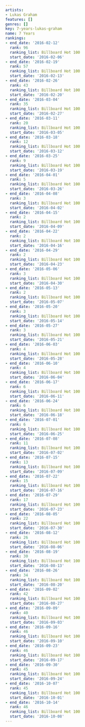 ```yaml
---
artists:
- Lukas Graham
features: []
genres: []
key: 7-years-lukas-graham
name: 7 Years
rankings:
- end_date: '2016-02-12'
  rank: 96
  ranking_list: Billboard Hot 100
  start_date: '2016-02-06'
- end_date: '2016-02-19'
  rank: 57
  ranking_list: Billboard Hot 100
  start_date: '2016-02-13'
- end_date: '2016-02-26'
  rank: 43
  ranking_list: Billboard Hot 100
  start_date: '2016-02-20'
- end_date: '2016-03-04'
  rank: 35
  ranking_list: Billboard Hot 100
  start_date: '2016-02-27'
- end_date: '2016-03-11'
  rank: 20
  ranking_list: Billboard Hot 100
  start_date: '2016-03-05'
- end_date: '2016-03-18'
  rank: 12
  ranking_list: Billboard Hot 100
  start_date: '2016-03-12'
- end_date: '2016-03-25'
  rank: 9
  ranking_list: Billboard Hot 100
  start_date: '2016-03-19'
- end_date: '2016-04-01'
  rank: 5
  ranking_list: Billboard Hot 100
  start_date: '2016-03-26'
- end_date: '2016-04-08'
  rank: 3
  ranking_list: Billboard Hot 100
  start_date: '2016-04-02'
- end_date: '2016-04-15'
  rank: 2
  ranking_list: Billboard Hot 100
  start_date: '2016-04-09'
- end_date: '2016-04-22'
  rank: 2
  ranking_list: Billboard Hot 100
  start_date: '2016-04-16'
- end_date: '2016-04-29'
  rank: 2
  ranking_list: Billboard Hot 100
  start_date: '2016-04-23'
- end_date: '2016-05-06'
  rank: 3
  ranking_list: Billboard Hot 100
  start_date: '2016-04-30'
- end_date: '2016-05-13'
  rank: 2
  ranking_list: Billboard Hot 100
  start_date: '2016-05-07'
- end_date: '2016-05-20'
  rank: 3
  ranking_list: Billboard Hot 100
  start_date: '2016-05-14'
- end_date: '2016-05-27'
  rank: 3
  ranking_list: Billboard Hot 100
  start_date: '2016-05-21'
- end_date: '2016-06-03'
  rank: 4
  ranking_list: Billboard Hot 100
  start_date: '2016-05-28'
- end_date: '2016-06-10'
  rank: 4
  ranking_list: Billboard Hot 100
  start_date: '2016-06-04'
- end_date: '2016-06-17'
  rank: 6
  ranking_list: Billboard Hot 100
  start_date: '2016-06-11'
- end_date: '2016-06-24'
  rank: 6
  ranking_list: Billboard Hot 100
  start_date: '2016-06-18'
- end_date: '2016-07-01'
  rank: 6
  ranking_list: Billboard Hot 100
  start_date: '2016-06-25'
- end_date: '2016-07-08'
  rank: 11
  ranking_list: Billboard Hot 100
  start_date: '2016-07-02'
- end_date: '2016-07-15'
  rank: 13
  ranking_list: Billboard Hot 100
  start_date: '2016-07-09'
- end_date: '2016-07-22'
  rank: 15
  ranking_list: Billboard Hot 100
  start_date: '2016-07-16'
- end_date: '2016-07-29'
  rank: 17
  ranking_list: Billboard Hot 100
  start_date: '2016-07-23'
- end_date: '2016-08-05'
  rank: 22
  ranking_list: Billboard Hot 100
  start_date: '2016-07-30'
- end_date: '2016-08-12'
  rank: 26
  ranking_list: Billboard Hot 100
  start_date: '2016-08-06'
- end_date: '2016-08-19'
  rank: 30
  ranking_list: Billboard Hot 100
  start_date: '2016-08-13'
- end_date: '2016-08-26'
  rank: 34
  ranking_list: Billboard Hot 100
  start_date: '2016-08-20'
- end_date: '2016-09-02'
  rank: 42
  ranking_list: Billboard Hot 100
  start_date: '2016-08-27'
- end_date: '2016-09-09'
  rank: 40
  ranking_list: Billboard Hot 100
  start_date: '2016-09-03'
- end_date: '2016-09-16'
  rank: 46
  ranking_list: Billboard Hot 100
  start_date: '2016-09-10'
- end_date: '2016-09-23'
  rank: 46
  ranking_list: Billboard Hot 100
  start_date: '2016-09-17'
- end_date: '2016-09-30'
  rank: 45
  ranking_list: Billboard Hot 100
  start_date: '2016-09-24'
- end_date: '2016-10-07'
  rank: 45
  ranking_list: Billboard Hot 100
  start_date: '2016-10-01'
- end_date: '2016-10-14'
  rank: 46
  ranking_list: Billboard Hot 100
  start_date: '2016-10-08'
---
```


